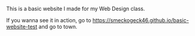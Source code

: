 This is a basic website I made for my Web Design class.

If you wanna see it in action, go to https://smeckogeck46.github.io/basic-website-test and go to town.
